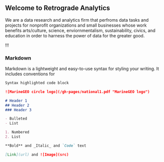 ## Welcome to Retrograde Analytics

We are a data research and analytics firm that perfroms data tasks and projects for nonprofit organizations and small businesses whose work benefits arts/culture, science, enviornmentalism, sustainability, civics, and education in order to harness the power of data for the greater good.

!!!


### Markdown

Markdown is a lightweight and easy-to-use syntax for styling your writing. It includes conventions for

```markdown
Syntax highlighted code block

![MarineGEO circle logo](/gh-pages/national1.pdf "MarineGEO logo")

# Header 1
## Header 2
### Header 3

- Bulleted
- List

1. Numbered
2. List

**Bold** and _Italic_ and `Code` text

[Link](url) and ![Image](src)
```


